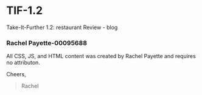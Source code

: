 # TIF-1.2
Take-It-Further 1.2: restaurant Review - blog
### Rachel Payette-00095688

All CSS, JS, and HTML content was created by Rachel Payette and requires no attributon. 

Cheers, 
> Rachel 